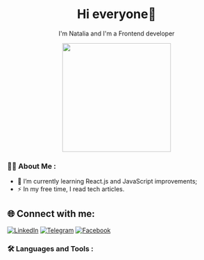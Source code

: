 <h1 align="center"> Hi everyone👋</h1> 
<div align="center"><p>I'm Natalia and I'm a Frontend developer</p></div>
<div id="header" align="center">
  <img src="https://media.giphy.com/media/rqd9R3yaDy16a8kDC1/giphy.gif" width="250"/>
</div>

### :woman_technologist: About Me :
- 🌱 I’m currently learning React.js and JavaScript improvements;
- ⚡ In my free time, I read tech articles.

## 🌐 Connect with me:

[![LinkedIn](https://img.shields.io/badge/LinkedIn-%230077B5.svg?logo=linkedin&logoColor=white)](https://www.linkedin.com/in/nataliia-balashova/) [![Telegram](https://img.shields.io/badge/Telegram-%231DA1F2.svg?logo=Telegram&logoColor=white)](https://t.me/Nataliia_Balashova) [![Facebook](https://img.shields.io/badge/Facebook-%230077B5.svg?logo=Facebook&logoColor=white)](https://www.facebook.com/profile.php?id=100080057022262)

### :hammer_and_wrench: Languages and Tools :

<!--
**88Natalia88/88Natalia88** is a ✨ _special_ ✨ repository because its `README.md` (this file) appears on your GitHub profile.

Here are some ideas to get you started:

- 🔭 I’m currently working on ...
- 🌱 I’m currently learning ...
- 👯 I’m looking to collaborate on ...
- 🤔 I’m looking for help with ...
- 💬 Ask me about ...
- 📫 How to reach me: ...
- 😄 Pronouns: ...
- ⚡ Fun fact: ...
-->
